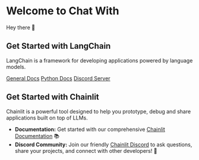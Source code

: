 # Welcome to Chat With

Hey there 👋

## Get Started with LangChain

LangChain is a framework for developing applications powered by language models.

[General Docs](https://docs.langchain.com/docs/)
[Python Docs](https://python.langchain.com/en/latest/)
[Discord Server](https://discord.gg/6adMQxSpJS)

## Get Started with Chainlit

Chainlit is a powerful tool designed to help you prototype, debug and share applications built on top of LLMs.

- **Documentation:** Get started with our comprehensive [Chainlit Documentation](https://docs.chainlit.io) 📚
- **Discord Community:** Join our friendly [Chainlit Discord](https://discord.gg/ZThrUxbAYw) to ask questions, share your projects, and connect with other developers! 💬
